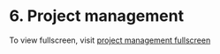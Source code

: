 # 6. Project management

To view fullscreen, visit [project management fullscreen](../06-project-management-fullscreen/)
